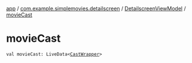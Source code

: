 [app](../../index.md) / [com.example.simplemovies.detailscreen](../index.md) / [DetailscreenViewModel](index.md) / [movieCast](./movie-cast.md)

# movieCast

`val movieCast: LiveData<`[`CastWrapper`](../../com.example.simplemovies.domain/-cast-wrapper/index.md)`>`